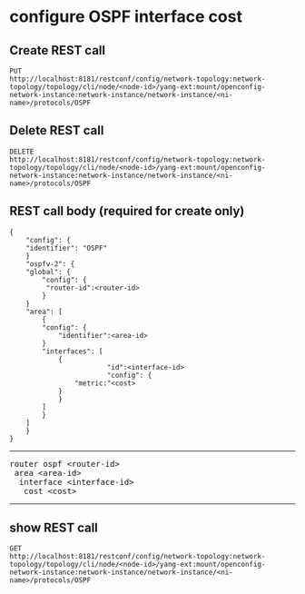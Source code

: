 # configure OSPF interface cost

## Create REST call

```
PUT
http://localhost:8181/restconf/config/network-topology:network-topology/topology/cli/node/<node-id>/yang-ext:mount/openconfig-network-instance:network-instance/network-instance/<ni-name>/protocols/OSPF
```
## Delete REST call

```
DELETE
http://localhost:8181/restconf/config/network-topology:network-topology/topology/cli/node/<node-id>/yang-ext:mount/openconfig-network-instance:network-instance/network-instance/<ni-name>/protocols/OSPF
```

## REST call body (required for create only)

```
{
    "config": {
	"identifier": "OSPF"
    }
    "ospfv-2": {
	"global": {
	    "config": {
		 "router-id":<router-id>
	    }
	} 
	"area": [
	    {
		"config": {
		    "identifier":<area-id>
		}
		"interfaces": [
		    {
                        "id":<interface-id>
                        "config": {
			    "metric:"<cost>
			}
		    }
		]
	    }
	]
    }
}
```


---

<pre>
router ospf &lt;router-id&gt;
 area &lt;area-id&gt;
  interface &lt;interface-id&gt;
   cost &lt;cost&gt;
</pre>

---

## show REST call

```
GET
http://localhost:8181/restconf/config/network-topology:network-topology/topology/cli/node/<node-id>/yang-ext:mount/openconfig-network-instance:network-instance/network-instance/<ni-name>/protocols/OSPF
```





